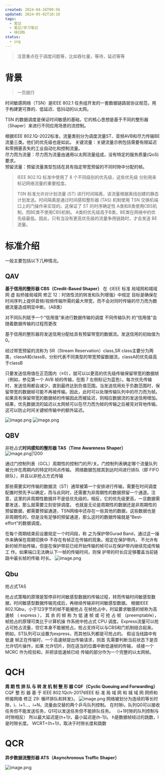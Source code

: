 ```yaml
---
created: 2024-04-26T09:56
updated: 2024-05-02T10:18
tags:
  - 笔记
  - 笔记/学习笔记
  - 待归档
status:
  - ing
---
```


> 注意重点在于调度问题等，比如吞吐量，等待，延迟等等

# 背景
> 一页就行

时间敏感网络（TSN）是IEEE 802.1 任务组开发的一套数据链路层协议规范，用于构建更可靠的、低延迟、低抖动的以太网。

TSN 的数据调度是保证时间敏感的基础，它的核心思想是基于不同的整形器（Shaper）来进行不同应用场景的流控制。

根据IEEE 802.1Q-2022标准，流量类别分为调度流量ST、音频AVB和尽力传输BE流量三类。他们的优先级也是如此。
关键流量：关键流量示例包括需要有限延迟和零拥塞丢失的工业自动化和控制流量。  
尽力而为流量：尽力而为流量由通用以太网流量组成，没有特定的服务质量(QoS)要求。  
预留流量：预留流量类型包括在具有指定带宽预留的不同时隙中分配的帧。

> IEEE 802.1Q 标准中使用了 8 个不同级别的优先级，这些优先级 分别用来标记网络流量的重要程度。
> 
> TSN 标准允许对计划流量 (ST) 进行时间隔离，该流量根据离线创建的静态计划发送。时间隔离是通过时间感知整形器 (TAS) 机制使用 TSN 交换机端口上的门操作来实现的。这保证了 ST 的时序确定性
A类和B类使用CBS机制，而BE类不使用CBS机制。 A类的优先级高于B类，BE类在网络中的优先级最低。因此，只有当没有更高优先级的流量争用链路时，才会发送 BE 流量。

# 标准介绍
一般主要包括以下几种情况。

## QAV
**基于信用的整形器 CBS（Credit-Based Shaper）** 
在《IEEE 标准 局域网和城域网 虚 拟桥接局域网 修正 12：时效性流的转发和队列增强》中规定
目标是确保在时间序列上提供音频/视频传输所需的最大带宽，而不会对同时传输的尽力而为数据流量造成明显中断。（AB类）

对不同队列赋予一个“信用值”来进行数据传输的调度
不同传输队列 的“信用值”会随着数据传输的过程而更改

基于信用的整形器将发送信用分配给具有预留带宽的数据流。发送信用的初始值为 0。

经过带宽预留的流称为 SR（Stream Reservation）class,SR class主要分为两类，classA和classB，分别代表不同类型的带宽预留数据流，classA的优先级高于classB

只要发送信用值在正范围内（≥0），就可以以更高的优先级传输保留带宽的数据帧（例如，参见第一个 AVB 帧的传输，在图 7 左侧标记为蓝色）。每次优先传输时，发送信用都会减少，直到最终达到负值范围。当发送信用处于负数范围时，保留带宽的数据帧可能不再被传输。因此，此时可以处理传输队列中的尽力而为帧。如果具有保留带宽的数据帧的传输因此而被延迟，则相应数据流的发送信用增加。结果，优先数据流的延迟以太网帧可以在尽力而为帧的传输之后被背对背地传输。这可以防止时间关键帧传输中的额外延迟。

![image.png](https://gcore.jsdelivr.net/gh/wsm6636/pic/202404291450139.png)
![image.png](https://gcore.jsdelivr.net/gh/wsm6636/pic/202405012026202.png)


## QBV
非抢占式**时间感知的整形器 TAS（Time Awareness Shaper）**
![image.png|1200](https://gcore.jsdelivr.net/gh/wsm6636/pic/202404301145980.png)

通过门控制列表（GCL）周期性的控制门的开/关。门控制列表确定哪个流量队列被允许在周期内的特定时间点传输。
网络数据包按其到达时间进行排队（即 FIFO 排队），并且以非抢占方式传输

那些需要实时传输的数据流（ST）通常被第一个安排进行传输，需要在时间调度配置时预先予以确定，而与此同时，还需要为非周期性的数据预留一个通道。注意，这里的非周期性数据并不是低优先级的，相反，它的优先级更高，一旦数据需要发送，那么就需要立刻安排调度。
也就是无论是周期性的数据还是非周期性的预留数据，都需要预留通道，TSN网络中还存在一些其他的数据，这些数据也是非周期性的，但是没有足够的预留通道，那么这时的数据传输就是“Best-eﬀort”的数据调度。

在每个周期结束前设置规定一个时间段，称 之为保护带Gurad Band，通过这一操作来确保在周期切换中 不存在有帧正在传输的现象。规定在保护带内， 不允许有新的帧开始传输，但是在保护带前已经开始传输的帧可以在保护带内继续完成传输工 作。如果端口无法确认下一帧的传输时间，则保 护带的时长应足够覆盖当前链路中最长帧的传输 时长。
![image.png](https://gcore.jsdelivr.net/gh/wsm6636/pic/202405011716502.png)


## Qbu
抢占式TAS

抢占式策略的原理是暂停非时间敏感型数据的传输过程，转而传输时间敏感型数据，时间敏感型数据传输完成后，再继续传输非时间敏感型数据。
根据IEEE 802.1Qbu，小于123字节的帧不能被抢占
在帧抢占中，时延要求敏感的帧称为高速帧 （ express ）， 其 余 的 帧 称 为 低 速 帧 或 可 抢 占 帧 （preemptable），帧抢占的原理可类比于计算机操 作系统中抢占式 CPU 调度。Express流量可以抢占可抢占流量，但它本身不能被抢占。抢占支持可以与CBS和门机制结合起来。例如，ST队列可以设置为express，而其他队列都是可抢占的。
假设当线路中有低速 帧正在传输时，一个高速帧提出传输请求，则首 先需要判断当前状态下是否允许切片操作，如果 允许切片，则在适当的位置中断低速帧的传输， 续接一个 MCRC 作为校验和，并把该低速帧已经 传输的部分作为一个完整的以太网帧。

# QCH
**周 期 性 排 队 与 转 发 机 制 整 形 器 CQF（Cyclic Queuing and Forwarding）**
CQF 整 形 器 基 于 IEEE 802.1Qch-2017《IEEE 标 准 局 域 网 和 城 域 网 网桥和桥接网络 修正 29: 循环排队和转发》。
![image.png](https://gcore.jsdelivr.net/gh/wsm6636/pic/202404301440393.png)
网络被划分为连续的等长时隙，i、i+1...、i+N，流量由交替的两个乒乓队列控制。
在时隙i，队列Q0可以接收任务但不能发送任务，Q1可以发送任务但不能排队任务。 （i+1时隙的队列控制与i时隙相反）
所以最大延迟是(h+1)l，最小延迟是(h-1)l。
h是数据帧经过的跳数，l是时隙长度。
WCRT=(h+1)l，取决于时隙长度和跳数

# QCR
**异步数据流整形器 ATS（Asynchronous Traffic Shaper）**


![image.png](https://gcore.jsdelivr.net/gh/wsm6636/pic/202405012026601.png)










